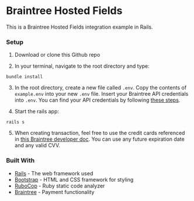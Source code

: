 # Braintree Hosted Fields

This is a Braintree Hosted Fields integration example in Rails.

### Setup

1. Download or clone this Github repo

2. In your terminal, navigate to the root directory and type:
```
bundle install
```

3. In the root directory, create a new file called `.env`. Copy the contents
   of `example.env` into your new `.env` file. Insert your Braintree API
   credentials into `.env`. You can find your API credentials by following
   [these steps](https://articles.braintreepayments.com/control-panel/important-gateway-credentials#api-credentials).

4. Start the rails app:
```
rails s
```

5. When creating transaction, feel free to use the credit cards referenced in
   [this Braintree developer doc](https://developers.braintreepayments.com/reference/general/testing/ruby#no-credit-card-errors).
   You can use any future expiration date and any valid CVV.

### Built With

* [Rails](http://rubyonrails.org/) - The web framework used
* [Bootstrap](https://getbootstrap.com/) - HTML and CSS framework for styling
* [RuboCop](https://github.com/bbatsov/rubocop) - Ruby static code analyzer
* [Braintree](https://braintreepayments.com) - Payment functionality